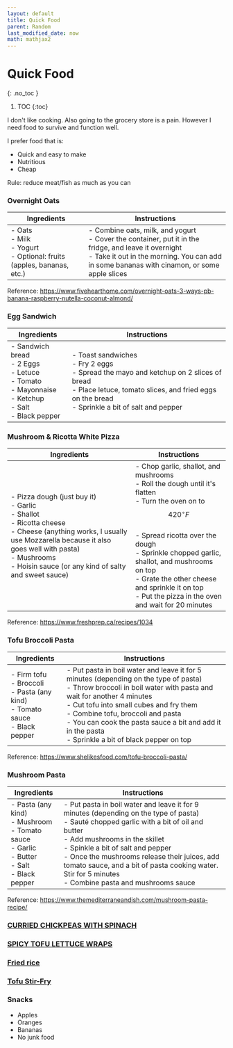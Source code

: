 ```yaml
---
layout: default
title: Quick Food
parent: Random
last_modified_date: now
math: mathjax2
---
```


# Quick Food
{: .no_toc }

1. TOC
{:toc}

I don't like cooking. Also going to the grocery store is a pain. However I need food to survive and function well.  

I prefer food that is:
- Quick and easy to make
- Nutritious
- Cheap

Rule: reduce meat/fish as much as you can

### Overnight Oats

| Ingredients | Instructions |
| --- | --- |
| - Oats<br>- Milk<br>- Yogurt<br>- Optional: fruits (apples, bananas, etc.) | - Combine oats, milk, and yogurt<br>- Cover the container, put it in the fridge, and leave it overnight<br>- Take it out in the morning. You can add in some bananas with cinamon, or some apple slices |

Reference: https://www.fivehearthome.com/overnight-oats-3-ways-pb-banana-raspberry-nutella-coconut-almond/


### Egg Sandwich

| Ingredients | Instructions |
| --- | --- |
| - Sandwich bread<br>- 2 Eggs<br>- Letuce<br>- Tomato<br>- Mayonnaise<br>- Ketchup<br>- Salt<br>- Black pepper | - Toast sandwiches<br>- Fry 2 eggs<br>- Spread the mayo and ketchup on 2 slices of bread<br>- Place letuce, tomato slices, and fried eggs on the bread<br>- Sprinkle a bit of salt and pepper |


### Mushroom & Ricotta White Pizza

| Ingredients | Instructions |
| --- | --- |
| - Pizza dough (just buy it)<br>- Garlic<br>- Shallot<br>- Ricotta cheese<br>- Cheese (anything works, I usually use Mozzarella because it also goes well with pasta)<br>- Mushrooms<br>- Hoisin sauce (or any kind of salty and sweet sauce) | - Chop garlic, shallot, and mushrooms<br>- Roll the dough until it's flatten<br>- Turn the oven on to $$ 420^\circ F$$<br>- Spread ricotta over the dough<br>- Sprinkle chopped garlic, shallot, and mushrooms on top<br>- Grate the other cheese and sprinkle it on top<br>- Put the pizza in the oven and wait for 20 minutes |

Reference: https://www.freshprep.ca/recipes/1034


### Tofu Broccoli Pasta

| Ingredients | Instructions |
| --- | --- |
| - Firm tofu<br>- Broccoli<br>- Pasta (any kind)<br>- Tomato sauce<br>- Black pepper | - Put pasta in boil water and leave it for 5 minutes (depending on the type of pasta)<br>- Throw broccoli in boil water with pasta and wait for another 4 minutes<br>- Cut tofu into small cubes and fry them<br>- Combine tofu, broccoli and pasta<br>- You can cook the pasta sauce a bit and add it in the pasta<br>- Sprinkle a bit of black pepper on top |

Reference: https://www.shelikesfood.com/tofu-broccoli-pasta/


### Mushroom Pasta

| Ingredients | Instructions |
| --- | --- |
| - Pasta (any kind)<br>- Mushroom<br>- Tomato sauce<br>- Garlic<br>- Butter<br>- Salt<br>- Black pepper | - Put pasta in boil water and leave it for 9 minutes (depending on the type of pasta)<br>- Sauté chopped garlic with a bit of oil and butter<br>- Add mushrooms in the skillet<br>- Spinkle a bit of salt and pepper<br>- Once the mushrooms release their juices, add tomato sauce, and a bit of pasta cooking water. Stir for 5 minutes<br>- Combine pasta and mushrooms sauce |

Reference: https://www.themediterraneandish.com/mushroom-pasta-recipe/

### [CURRIED CHICKPEAS WITH SPINACH](https://www.budgetbytes.com/curried-chickpeas-spinach/)


### [SPICY TOFU LETTUCE WRAPS](https://damndelicious.net/2013/01/04/spicy-tofu-lettuce-wraps/)

### [Fried rice](https://tasty.co/recipe/healthier-fried-rice)

### [Tofu Stir-Fry](https://www.delish.com/cooking/recipe-ideas/a26090091/tofu-stir-fry-recipe/)

### Snacks

- Apples
- Oranges
- Bananas
- No junk food





